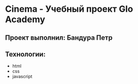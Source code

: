 # Cinema - Учебный проект Glo Academy
## Проект выполнил: Бандура Петр
## Технологии:
- html
- css
- javascript
